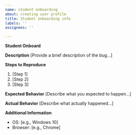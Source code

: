 ```yaml
---
name: student onboarding
about: creating user profile
title: Student onboarding info
labels: ''
assignees: ''

---
```


**Student Onboard**

**Description**
[Provide a brief description of the bug...]

**Steps to Reproduce**
1. [Step 1]
2. [Step 2]
3. [Step 3]

**Expected Behavior**
[Describe what you expected to happen...]

**Actual Behavior**
[Describe what actually happened...]

**Additional Information**
- OS: [e.g., Windows 10]
- Browser: [e.g., Chrome]
